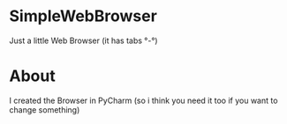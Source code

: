 # SimpleWebBrowser
Just a little Web Browser (it has tabs °-°)

# About
I created the Browser in PyCharm (so i think you need it too if you want to change something)
